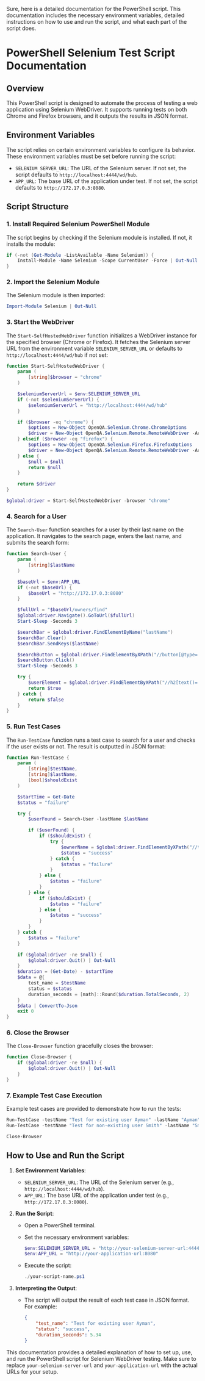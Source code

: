 Sure, here is a detailed documentation for the PowerShell script. This documentation includes the necessary environment variables, detailed instructions on how to use and run the script, and what each part of the script does.

# PowerShell Selenium Test Script Documentation

## Overview

This PowerShell script is designed to automate the process of testing a web application using Selenium WebDriver. It supports running tests on both Chrome and Firefox browsers, and it outputs the results in JSON format.

## Environment Variables

The script relies on certain environment variables to configure its behavior. These environment variables must be set before running the script:

- `SELENIUM_SERVER_URL`: The URL of the Selenium server. If not set, the script defaults to `http://localhost:4444/wd/hub`.
- `APP_URL`: The base URL of the application under test. If not set, the script defaults to `http://172.17.0.3:8080`.

## Script Structure

### 1. Install Required Selenium PowerShell Module

The script begins by checking if the Selenium module is installed. If not, it installs the module:

```powershell
if (-not (Get-Module -ListAvailable -Name Selenium)) {
    Install-Module -Name Selenium -Scope CurrentUser -Force | Out-Null
}
```

### 2. Import the Selenium Module

The Selenium module is then imported:

```powershell
Import-Module Selenium | Out-Null
```

### 3. Start the WebDriver

The `Start-SelfHostedWebDriver` function initializes a WebDriver instance for the specified browser (Chrome or Firefox). It fetches the Selenium server URL from the environment variable `SELENIUM_SERVER_URL` or defaults to `http://localhost:4444/wd/hub` if not set:

```powershell
function Start-SelfHostedWebDriver {
    param (
        [string]$browser = "chrome"
    )

    $seleniumServerUrl = $env:SELENIUM_SERVER_URL
    if (-not $seleniumServerUrl) {
        $seleniumServerUrl = "http://localhost:4444/wd/hub"
    }

    if ($browser -eq "chrome") {
        $options = New-Object OpenQA.Selenium.Chrome.ChromeOptions
        $driver = New-Object OpenQA.Selenium.Remote.RemoteWebDriver -ArgumentList $seleniumServerUrl, $options
    } elseif ($browser -eq "firefox") {
        $options = New-Object OpenQA.Selenium.Firefox.FirefoxOptions
        $driver = New-Object OpenQA.Selenium.Remote.RemoteWebDriver -ArgumentList $seleniumServerUrl, $options
    } else {
        $null = $null
        return $null
    }

    return $driver
}

$global:driver = Start-SelfHostedWebDriver -browser "chrome"
```

### 4. Search for a User

The `Search-User` function searches for a user by their last name on the application. It navigates to the search page, enters the last name, and submits the search form:

```powershell
function Search-User {
    param (
        [string]$lastName
    )

    $baseUrl = $env:APP_URL
    if (-not $baseUrl) {
        $baseUrl = "http://172.17.0.3:8080"
    }

    $fullUrl = "$baseUrl/owners/find"
    $global:driver.Navigate().GoToUrl($fullUrl)
    Start-Sleep -Seconds 3

    $searchBar = $global:driver.FindElementByName("lastName")
    $searchBar.Clear()
    $searchBar.SendKeys($lastName)

    $searchButton = $global:driver.FindElementByXPath("//button[@type='submit']")
    $searchButton.Click()
    Start-Sleep -Seconds 3

    try {
        $userElement = $global:driver.FindElementByXPath("//h2[text()='Owner Information']")
        return $true
    } catch {
        return $false
    }
}
```

### 5. Run Test Cases

The `Run-TestCase` function runs a test case to search for a user and checks if the user exists or not. The result is outputted in JSON format:

```powershell
function Run-TestCase {
    param (
        [string]$testName,
        [string]$lastName,
        [bool]$shouldExist
    )

    $startTime = Get-Date
    $status = "failure"

    try {
        $userFound = Search-User -lastName $lastName

        if ($userFound) {
            if ($shouldExist) {
                try {
                    $ownerName = $global:driver.FindElementByXPath("//td/b")
                    $status = "success"
                } catch {
                    $status = "failure"
                }
            } else {
                $status = "failure"
            }
        } else {
            if ($shouldExist) {
                $status = "failure"
            } else {
                $status = "success"
            }
        }
    } catch {
        $status = "failure"
    }

    if ($global:driver -ne $null) {
        $global:driver.Quit() | Out-Null
    }
    $duration = (Get-Date) - $startTime
    $data = @{
        test_name = $testName
        status = $status
        duration_seconds = [math]::Round($duration.TotalSeconds, 2)
    }
    $data | ConvertTo-Json
    exit 0
}
```

### 6. Close the Browser

The `Close-Browser` function gracefully closes the browser:

```powershell
function Close-Browser {
    if ($global:driver -ne $null) {
        $global:driver.Quit() | Out-Null
    }
}
```

### 7. Example Test Case Execution

Example test cases are provided to demonstrate how to run the tests:

```powershell
Run-TestCase -testName "Test for existing user Ayman" -lastName "Ayman" -shouldExist $true
Run-TestCase -testName "Test for non-existing user Smith" -lastName "Smith" -shouldExist $false

Close-Browser
```

## How to Use and Run the Script

1. **Set Environment Variables**:
   - `SELENIUM_SERVER_URL`: The URL of the Selenium server (e.g., `http://localhost:4444/wd/hub`).
   - `APP_URL`: The base URL of the application under test (e.g., `http://172.17.0.3:8080`).

2. **Run the Script**:
   - Open a PowerShell terminal.
   - Set the necessary environment variables:

     ```powershell
     $env:SELENIUM_SERVER_URL = "http://your-selenium-server-url:4444/wd/hub"
     $env:APP_URL = "http://your-application-url:8080"
     ```

   - Execute the script:

     ```powershell
     ./your-script-name.ps1
     ```

3. **Interpreting the Output**:
   - The script will output the result of each test case in JSON format. For example:

     ```json
     {
         "test_name": "Test for existing user Ayman",
         "status": "success",
         "duration_seconds": 5.34
     }
     ```

This documentation provides a detailed explanation of how to set up, use, and run the PowerShell script for Selenium WebDriver testing. Make sure to replace `your-selenium-server-url` and `your-application-url` with the actual URLs for your setup.

